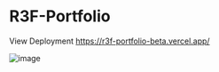 # R3F-Portfolio
View Deployment https://r3f-portfolio-beta.vercel.app/

![image](https://github.com/V31L0x1/R3F-Portfolio/assets/63537300/0869d159-971e-481a-8926-bda53d6dd6fa)
